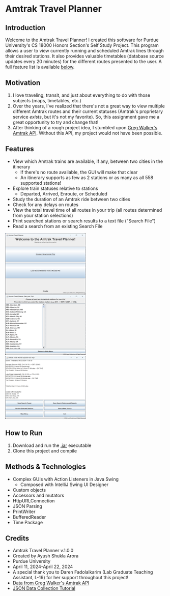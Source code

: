 # Amtrak Travel Planner
## Introduction
Welcome to the Amtrak Travel Planner! I created this software for Purdue University's CS 18000 Honors Section's Self 
Study Project. This program allows a user to view currently running and scheduled Amtrak lines through their desired
stations. It also provides valuable timetables (database source updates every 20 minutes) for the different
routes presented to the user. A full feature list is available [below](#features).

## Motivation
1. I love traveling, transit, and just about everything to do with those subjects (maps, timetables, etc.)
2. Over the years, I've realized that there's not a great way to view multiple different Amtrak routes and their current
statuses (Amtrak's proprietary service *exists*, but it's not my favorite).
So, this assignment gave me a great opportunity to try and change that!
3. After thinking of a rough project idea, I stumbled upon 
[Greg Walker's Amtrak API](https://mgwalker.github.io/amtrak-api/). Without this API, my project would
not have been possible.

## Features
- View which Amtrak trains are available, if any, between two cities in the itinerary
  - If there's no route available, the GUI will make that clear
  - An itinerary supports as few as 2 stations or as many as all 558 supported stations!
- Explore train statuses relative to stations
  - Departed, Arrived, Enroute, or Scheduled
- Study the duration of an Amtrak ride between two cities
- Check for any delays on routes
- View the total travel time of all routes in your trip (all routes determined from your station selections)
- Print searched stations or search results to a text file ("Search File")
- Read a search from an existing Search File
<img src="/Amtrak%20Travel%20Planner%20Welcome%20Screen.png" alt="The Amtrak Travel Planner's Welcome Screen" width="50%" title="Amtrak Travel Planner Welcome Screen">
<img src="/Amtrak%20Travel%20Planner%20Create%20a%20New%20Amtrak%20Trip.png" alt="The Amtrak Travel Planner's station selection functionality" width="50%" title="Amtrak Travel Planner Create a New Amtrak Trip">
<img src="/Amtrak%20Travel%20Planner%20Sample%20Trip.png" alt="A demonstration of the Amtrak Travel Planner's trip generation functionality with 5 stations as input" width="50%" title="Amtrak Travel Planner Sample Trip">

## How to Run
1. Download and run the [.jar](AmtrakTravelPlanner-v.1.0.0.jar) executable
2. Clone this project and compile

## Methods & Technologies
- Complex GUIs with Action Listeners in Java Swing
  - Composed with IntelliJ Swing UI Designer
- Custom objects
- Accessors and mutators
- HttpURLConnection
- JSON Parsing
- PrintWriter
- BufferedReader
- Time Package
## Credits
- Amtrak Travel Planner v.1.0.0
- Created by Ayush Shukla Arora
- Purdue University
- April 11, 2024-April 22, 2024
- A special thank you to Daren Fadolalkarim (Lab Graduate Teaching Assistant, L-19)
for her support throughout this project!
- [Data from Greg Walker's Amtrak API](https://mgwalker.github.io/amtrak-api/)
- [JSON Data Collection Tutorial](https://medium.com/swlh/getting-json-data-from-a-restful-api-using-java-b327aafb3751/)
